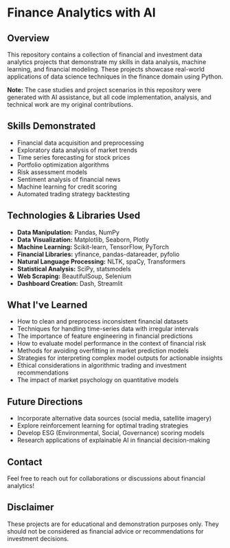 # Finance Analytics with AI

## Overview

This repository contains a collection of financial and investment data analytics projects that demonstrate my skills in data analysis, machine learning, and financial modeling. These projects showcase real-world applications of data science techniques in the finance domain using Python.

**Note:** The case studies and project scenarios in this repository were generated with AI assistance, but all code implementation, analysis, and technical work are my original contributions.

## Skills Demonstrated

- Financial data acquisition and preprocessing
- Exploratory data analysis of market trends
- Time series forecasting for stock prices
- Portfolio optimization algorithms
- Risk assessment models
- Sentiment analysis of financial news
- Machine learning for credit scoring
- Automated trading strategy backtesting

## Technologies & Libraries Used

- **Data Manipulation:** Pandas, NumPy
- **Data Visualization:** Matplotlib, Seaborn, Plotly
- **Machine Learning:** Scikit-learn, TensorFlow, PyTorch
- **Financial Libraries:** yfinance, pandas-datareader, pyfolio
- **Natural Language Processing:** NLTK, spaCy, Transformers
- **Statistical Analysis:** SciPy, statsmodels
- **Web Scraping:** BeautifulSoup, Selenium
- **Dashboard Creation:** Dash, Streamlit

## What I've Learned

- How to clean and preprocess inconsistent financial datasets
- Techniques for handling time-series data with irregular intervals
- The importance of feature engineering in financial predictions
- How to evaluate model performance in the context of financial risk
- Methods for avoiding overfitting in market prediction models
- Strategies for interpreting complex model outputs for actionable insights
- Ethical considerations in algorithmic trading and investment recommendations
- The impact of market psychology on quantitative models

## Future Directions

- Incorporate alternative data sources (social media, satellite imagery)
- Explore reinforcement learning for optimal trading strategies
- Develop ESG (Environmental, Social, Governance) scoring models
- Research applications of explainable AI in financial decision-making

## Contact

Feel free to reach out for collaborations or discussions about financial analytics!

## Disclaimer

These projects are for educational and demonstration purposes only. They should not be considered as financial advice or recommendations for investment decisions.

